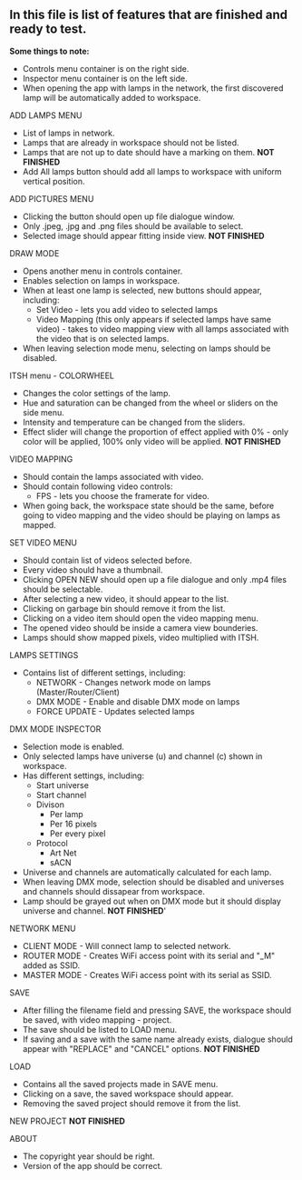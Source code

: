 ﻿## In this file is list of features that are finished and ready to test.

**Some things to note:**
* Controls menu container is on the right side.
* Inspector menu container is on the left side.
* When opening the app with lamps in the network, the first discovered lamp will be automatically added to workspace.

ADD LAMPS MENU
* List of lamps in network.
* Lamps that are already in workspace should not be listed.
* Lamps that are not up to date should have a marking on them.                  **NOT FINISHED**
* Add All lamps button should add all lamps to workspace with uniform 
  vertical position.

ADD PICTURES MENU
* Clicking the button should open up file dialogue window.
* Only .jpeg, .jpg and .png files should be available to select.
* Selected image should appear fitting inside view.                             **NOT FINISHED**

DRAW MODE
* Opens another menu in controls container.
* Enables selection on lamps in workspace.
* When at least one lamp is selected, new buttons should appear, including:
  * Set Video - lets you add video to selected lamps
  * Video Mapping (this only appears if selected lamps have same video) - takes to video mapping view with all lamps associated with the video that is on selected lamps.
* When leaving selection mode menu, selecting on lamps should be disabled.

ITSH menu - COLORWHEEL
* Changes the color settings of the lamp.
* Hue and saturation can be changed from the wheel or sliders on the side menu.
* Intensity and temperature can be changed from the sliders.
* Effect slider will change the proportion of effect applied with 0% - only color will be applied, 100% only video will be applied.  **NOT FINISHED**
    
VIDEO MAPPING
* Should contain the lamps associated with video.
* Should contain following video controls:
    * FPS - lets you choose the framerate for video.
* When going back, the workspace state should be the same, before going to
  video mapping and the video should be playing on lamps as mapped.

SET VIDEO MENU
* Should contain list of videos selected before.
* Every video should have a thumbnail.
* Clicking OPEN NEW should open up a file dialogue and only .mp4 files
  should be selectable.
* After selecting a new video, it should appear to the list.
* Clicking on garbage bin should remove it from the list.
* Clicking on a video item should open the video mapping menu.
* The opened video should be inside a camera view bounderies.
* Lamps should show mapped pixels, video multiplied with ITSH.

LAMPS SETTINGS
* Contains list of different settings, including:
    * NETWORK - Changes network mode on lamps (Master/Router/Client)                                                                   
    * DMX MODE - Enable and disable DMX mode on lamps
    * FORCE UPDATE - Updates selected lamps

DMX MODE INSPECTOR
* Selection mode is enabled.
* Only selected lamps have universe (u) and channel (c) shown in workspace.
* Has different settings, including:
    * Start universe
    * Start channel
    * Divison
        * Per lamp
        * Per 16 pixels
        * Per every pixel
    * Protocol
        * Art Net
        * sACN
* Universe and channels are automatically calculated for each lamp.
* When leaving DMX mode, selection should be disabled and universes and
  channels should dissapear from workspace.
* Lamp should be grayed out when on DMX mode but it should display universe and channel. **NOT FINISHED**'

NETWORK MENU
* CLIENT MODE - Will connect lamp to selected network.
* ROUTER MODE - Creates WiFi access point with its serial and "_M" added as SSID.
* MASTER MODE - Creates WiFi access point with its serial as SSID.

SAVE
* After filling the filename field and pressing SAVE, the workspace should be
  saved, with video mapping - project.
* The save should be listed to LOAD menu.
* If saving and a save with the same name already exists, dialogue should
  appear with "REPLACE" and "CANCEL" options.                                   **NOT FINISHED**

LOAD
* Contains all the saved projects made in SAVE menu.
* Clicking on a save, the saved workspace should appear.
* Removing the saved project should remove it from the list.

NEW PROJECT **NOT FINISHED**

ABOUT
* The copyright year should be right.
* Version of the app should be correct.

